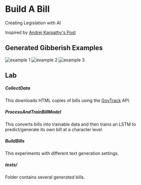 # Build A Bill

Creating Legislation with AI

Inspired by [Andrej Karpathy's Post](http://karpathy.github.io/2015/05/21/rnn-effectiveness/)

## Generated Gibberish Examples

![example 1](https://user-images.githubusercontent.com/6625384/34746534-f2d8ef7a-f559-11e7-8de5-eb6048f2d3f0.png)
![example 2](https://user-images.githubusercontent.com/6625384/34746599-304dc2b8-f55a-11e7-8b4b-fc6b62e43dd2.png)
![example 3](https://user-images.githubusercontent.com/6625384/34746623-4d71f24c-f55a-11e7-819e-52b22f769c1f.png)

## Lab

##### CollectData

This downloads HTML copies of bills using the [GovTrack](https://www.govtrack.us) API.

##### ProcessAndTrainBillModel

This converts bills into trainable data and then trains an LSTM to predict/generate its own bill at a character level.

##### BuildBills

This experiments with different text generation settings.

##### tests/

Folder contains several generated bills.